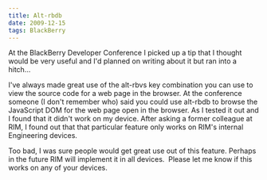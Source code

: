 ```yaml
---
title: Alt-rbdb
date: 2009-12-15
tags: BlackBerry
---
```


At the BlackBerry Developer Conference I picked up a tip that I thought would be very useful and I'd planned on writing about it but ran into a hitch...

I've always made great use of the alt-rbvs key combination you can use to view the source code for a web page in the browser. At the conference someone (I don't remember who) said you could use alt-rbdb to browse the JavaScript DOM for the web page open in the browser. As I tested it out and I found that it didn't work on my device. After asking a former colleague at RIM, I found out that that particular feature only works on RIM's internal Engineering devices.

Too bad, I was sure people would get great use out of this feature. Perhaps in the future RIM will implement it in all devices.  Please let me know if this works on any of your devices.
